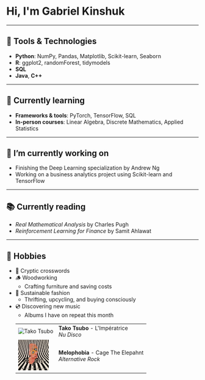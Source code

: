 # Hi, I'm Gabriel Kinshuk
___
## 🔧 Tools & Technologies
- **Python**: NumPy, Pandas, Matplotlib, Scikit-learn, Seaborn
- **R**: ggplot2, randomForest, tidymodels
- **SQL**
- **Java**, **C++**
___
## 🧠 Currently learning
* **Frameworks & tools**: PyTorch, TensorFlow, SQL  
* **In-person courses**: Linear Algebra, Discrete Mathematics, Applied Statistics

___
## 🚧 I’m currently working on
* Finishing the Deep Learning specialization by Andrew Ng
* Working on a business analytics project using Scikit-learn and TensorFlow
___
## 📚 Currently reading
* *Real Mathematical Analysis* by Charles Pugh
* *Reinforcement Learning for Finance* by Samit Ahlawat
___
## 🌱 Hobbies
* 🧩 Cryptic crosswords  
* 🪵 Woodworking
  * Crafting furniture and saving costs
* 🧵 Sustainable fashion
  * Thrifting, upcycling, and buying consciously
* 💿 Discovering new music
  * Albums I have on repeat this month  
  <table>
  <tr>
    <td><img src="assets/takoTsubo.png" alt="Tako Tsubo" width="80" height="80"></td>
    <td>
      <b>Tako Tsubo</b> - L'Impératrice<br>
      <i>Nu Disco</i>
    </td>
  </tr>
  <tr>
    <td><img src="assets/Melophobia.jpg" alt="Melophobia" width="80" height="80"></td>
    <td>
      <b>Melophobia</b> - Cage The Elepahnt<br>
      <i>Alternative Rock</i>
    </td>
  </tr>
</table>

<!-- ## 📜 Check out my recent thoughts:
* [Blog post 1](#)
* [Blog post 2](#)

___ -->
